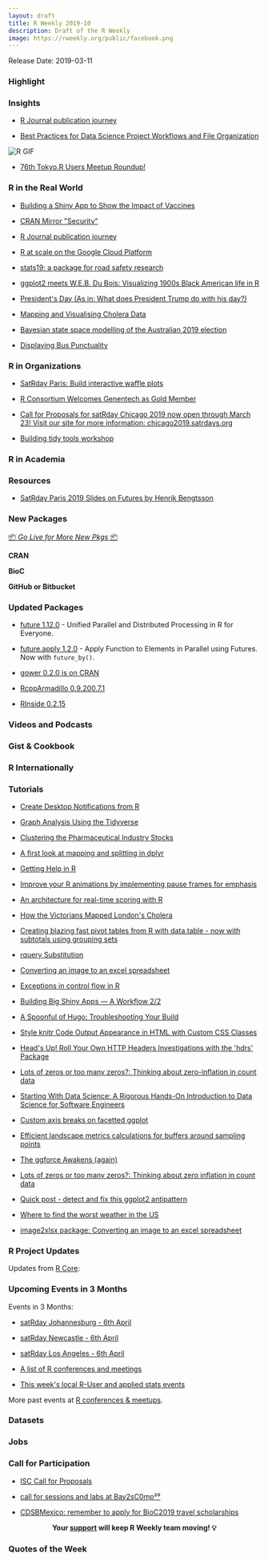 ```yaml
---
layout: draft
title: R Weekly 2019-10
description: Draft of the R Weekly
image: https://rweekly.org/public/facebook.png
---
```


Release Date: 2019-03-11

###  Highlight



### Insights


+ [R Journal publication journey ](https://eranraviv.com/forecast-combinations-in-r-using-the-forecastcomb-package/)


+ [Best Practices for Data Science Project Workflows and File Organization](https://github.com/moldach/project-directory)

![R GIF](http://g.recordit.co/JGiwsAbnLs.gif)

+ [76th Tokyo.R Users Meetup Roundup!](https://ryo-n7.github.io/2019-03-07-tokyoR-76-roundup/)



### R in the Real World

+ [Building a Shiny App to Show the Impact of Vaccines](http://sandsynligvis.dk/2019/03/06/building-a-shiny-app-to-show-the-impact-of-vaccines/)


+ [CRAN Mirror "Security"](https://rud.is/b/2019/03/03/cran-mirror-security/)


+ [R Journal publication journey ](https://eranraviv.com/forecast-combinations-in-r-using-the-forecastcomb-package/)

+ [R at scale on the Google Cloud Platform](https://code.markedmondson.me/r-at-scale-on-google-cloud-platform/)

+ [stats19: a package for road safety research](https://ropensci.org/blog/2019/02/26/stats19/)

+ [ggplot2 meets W.E.B. Du Bois: Visualizing 1900s Black American life in R](https://www.statswithmatt.com/post/ggplot2-meets-w-e-b-du-bois/)

+ [President's Day (As in: What does President Trump do with his day?)](https://www.garrickadenbuie.com/blog/2019/02/27/presidents-day/)


+ [Mapping and Visualising Cholera Data](http://spatial.ly/2019/03/mapping-and-visualising-cholera-data/)

+ [Bayesian state space modelling of the Australian 2019 election](http://freerangestats.info/blog/2019/03/02/aust-election-1)


+ [Displaying Bus Punctuality](https://notstatschat.rbind.io/2019/03/01/displaying-bus-punctuality/)



###  R in Organizations

+ [SatRday Paris: Build interactive waffle plots](https://rtask.thinkr.fr/blog/satrday-paris-build-interactive-waffle-plots/)


+ [R Consortium Welcomes Genentech as Gold Member](https://www.r-consortium.org/announcement/2019/03/07/r-consortium-welcomes-genentech-as-gold-member)

+ [Call for Proposals for satRday Chicago 2019 now open through March 23! Visit our site for more information: chicago2019.satrdays.org](https://sessionize.com/satrday-chicago-2019/)



+ [Building tidy tools workshop](https://blog.rstudio.com/2019/03/08/building-tidy-tools-workshop/)


###  R in Academia



###  Resources

+ [SatRday Paris 2019 Slides on Futures by Henrik Bengtsson](https://www.jottr.org/2019/03/07/future-satrdayparis2019-slides/)


###  New Packages

<p class="added-hostname"><a href="https://rweekly.org/live" target="_blank" class="externalLink">📦 <i>Go Live for More New Pkgs</i> 📦</a></p>

**CRAN**


**BioC**



**GitHub or Bitbucket**



### Updated Packages

+ [future 1.12.0](https://cran.r-project.org/package=future) - Unified Parallel and Distributed Processing in R for Everyone.

+ [future.apply 1.2.0](https://cran.r-project.org/package=future.apply) - Apply Function to Elements in Parallel using Futures. Now with `future_by()`.

+ [gower 0.2.0 is on CRAN](http://www.markvanderloo.eu/yaRb/2019/03/07/gower-0-2-0-is-on-cran/)


+ [RcppArmadillo 0.9.200.7.1](http://dirk.eddelbuettel.com/blog/2019/03/08#rcpparmadillo_0.9.200.7.1)

+ [RInside 0.2.15](http://dirk.eddelbuettel.com/blog/2019/03/06#rinside_0.2.15)

###  Videos and Podcasts



### Gist & Cookbook



### R Internationally



###  Tutorials

+ [Create Desktop Notifications from R](https://towardsdatascience.com/create-desktop-notifications-from-r-7aeefa90d649)

+ [Graph Analysis Using the Tidyverse](https://rviews.rstudio.com/2019/03/06/intro-to-graph-analysis/)

+ [Clustering the Pharmaceutical Industry Stocks](https://toscano84.github.io/2019/03/clustering-the-pharmaceutical-industry-stocks/)


+ [A first look at mapping and splitting in dplyr](https://www.johnmackintosh.com/2019-02-28-first-look-at-mapping-and-splitting-in-dplyr/)

+ [Getting Help in R](https://blog.rsquaredacademy.com/getting-help-in-r-updated/)


+ [Improve your R animations by implementing pause frames for emphasis](https://www.mikelee.co/posts/2019-02-23-creating-pauses-in-r-animations/)




+ [An architecture for real-time scoring with R](https://blog.revolutionanalytics.com/2019/03/real-time-scoring-with-r.html)


+ [How the Victorians Mapped London's Cholera](http://spatial.ly/2019/03/mapping-and-visualising-cholera-data/)

+ [Creating blazing fast pivot tables from R with data.table - now with subtotals using grouping sets](https://jozefhajnala.gitlab.io/r/r912-datatable-grouping-sets/)

+ [rquery Substitution](http://www.win-vector.com/blog/2019/03/rquery-substitution/)

+ [Converting an image to an excel spreadsheet](https://coolbutuseless.github.io/2019/03/03/converting-an-image-to-an-excel-spreadsheet/)


+ [Exceptions in control flow in R](https://recology.info/2019/03/control-flow-exceptions/)


+ [Building Big Shiny Apps — A Workflow 2/2](https://rtask.thinkr.fr/blog/building-big-shiny-apps-a-workflow-2/)

+ [A Spoonful of Hugo: Troubleshooting Your Build](https://alison.rbind.io/post/2019-03-04-hugo-troubleshooting/)


+ [Style knitr Code Output Appearance in HTML with Custom CSS Classes](https://www.garrickadenbuie.com/blog/knitr-custom-class-output/)


+ [Head's Up! Roll Your Own HTTP Headers Investigations with the 'hdrs' Package](https://rud.is/b/2019/03/05/heads-up-roll-your-own-http-headers-investigations-with-the-hdrs-package/)


+ [Lots of zeros or too many zeros?: Thinking about zero-inflation in count data](https://aosmith.rbind.io/2019/03/06/lots-of-zeros/)



+ [Starting With Data Science: A Rigorous Hands-On Introduction to Data Science for Software Engineers](http://www.win-vector.com/blog/2019/03/starting-with-data-science-a-rigorous-hands-on-introduction-to-data-science-for-engineers/)


+ [Custom axis breaks on facetted ggplot](https://coolbutuseless.github.io/2019/03/07/custom-axis-breaks-on-facetted-ggplot/)

+ [Efficient landscape metrics calculations for buffers around sampling points](https://nowosad.github.io/post/lsm-bp1/)


+ [The ggforce Awakens (again)](https://www.data-imaginist.com/2019/the-ggforce-awakens-again/)

+ [Lots of zeros or too many zeros?: Thinking about zero inflation in count data](https://aosmith.rbind.io/2019/03/06/lots-of-zeros/)


+ [Quick post - detect and fix this ggplot2 antipattern](https://blog.rmhogervorst.nl/blog/2019/03/07/quick-post-detect-this-ggplot2-antipattern/)


+ [Where to find the worst weather in the US](https://blog.revolutionanalytics.com/2019/03/best-and-worst-weather.html)


+ [image2xlsx package: Converting an image to an excel spreadsheet](https://coolbutuseless.github.io/2019/03/09/image2xlsx-package-converting-an-image-to-an-excel-spreadsheet/)

<!--<div class="post-more-begin"></div><div class="post-more-end"></div>-->

###  R Project Updates

Updates from [R Core](http://developer.r-project.org/blosxom.cgi/R-devel/NEWS):


###  Upcoming Events in 3 Months

Events in 3 Months:

+ [satRday Johannesburg - 6th April](https://joburg2019.satrdays.org/)

+ [satRday Newcastle - 6th April](https://newcastle2019.satrdays.org/)

+ [satRday Los Angeles - 6th April](https://losangeles2019.satrdays.org/)

+ [A list of R conferences and meetings](https://jumpingrivers.github.io/meetingsR/events.html)

+ [This week's local R-User and applied stats events](https://community.rstudio.com/c/irl)

More past events at [R conferences & meetups](https://conf.rweekly.org).

### Datasets




### Jobs




###  Call for Participation

+ [ISC Call for Proposals](https://www.r-consortium.org/blog/2019/02/26/isc-call-for-proposals)

+ [call for sessions and labs at Bay2sC0mp²⁰](https://xianblog.wordpress.com/2019/02/22/call-for-sessions-and-labs-at-bay2sc0mp/)

+ [CDSBMexico: remember to apply for BioC2019 travel scholarships](http://feedproxy.google.com/~r/FellgernonBit-rstats/~3/XBRV1ziVO58/)

<p class="hide-support added-hostname support-rweekly" style="text-align: center;font-weight: bold;">Your <a class="non-visited externalLink" href="https://www.patreon.com/rweekly" onclick="pas(this)">support</a> will keep R Weekly team moving! 💡</p>

###  Quotes of the Week
